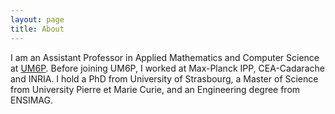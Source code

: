 ```yaml
---
layout: page
title: About
---
```


I am an Assistant Professor in Applied Mathematics and Computer Science at [UM6P](www.um6p.ma).
Before joining UM6P, I worked at Max-Planck IPP, CEA-Cadarache and INRIA.
I hold a PhD from University of Strasbourg, a Master of Science from University Pierre et Marie Curie, and an Engineering degree from ENSIMAG.
